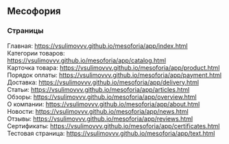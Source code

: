 ## Месофория
### Страницы
Главная: https://vsulimovvv.github.io/mesoforia/app/index.html  
Категории товаров: https://vsulimovvv.github.io/mesoforia/app/catalog.html  
Карточка товара: https://vsulimovvv.github.io/mesoforia/app/product.html  
Порядок оплаты: https://vsulimovvv.github.io/mesoforia/app/payment.html  
Доставка: https://vsulimovvv.github.io/mesoforia/app/delivery.html  
Статьи: https://vsulimovvv.github.io/mesoforia/app/articles.html  
Обзоры: https://vsulimovvv.github.io/mesoforia/app/overview.html  
О компании: https://vsulimovvv.github.io/mesoforia/app/about.html  
Новости: https://vsulimovvv.github.io/mesoforia/app/news.html  
Отзывы: https://vsulimovvv.github.io/mesoforia/app/reviews.html  
Сертификаты: https://vsulimovvv.github.io/mesoforia/app/certificates.html  
Тестовая страница: https://vsulimovvv.github.io/mesoforia/app/text.html  